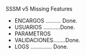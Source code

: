 SSSM v5
Missing Features
- ENCARGOS .......... Done.
- USUARIOS ...........Done.
- PARAMETROS
- VALIDACIONES........Done.
- LOGS .............. Done.
